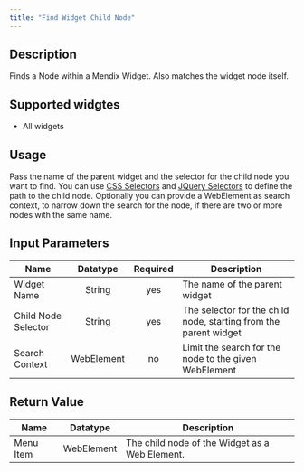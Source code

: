 ```yaml
---
title: "Find Widget Child Node"
---
```

## Description
Finds a Node within a Mendix Widget.
Also matches the widget node itself.

## Supported widgtes
 + All widgets

## Usage
Pass the name of the parent widget and the selector for the child node you want to find. You can use [CSS Selectors](../../Selectors#CSS+Selectors) and [JQuery Selectors](../../Selectors#JQuery+Selectors) to define the path to the child node.
Optionally you can provide a WebElement as search context, to narrow down the search for the node, if there are two or more nodes with the same name.

## Input Parameters
Name | Datatype | Required | Description
---- | :--------: | :--------: | ---------------
Widget Name | String | yes | The name of the parent widget
Child Node Selector | String | yes | The selector for the child node, starting from the parent widget
Search Context | WebElement | no | Limit the search for the node to the given WebElement

## Return Value

Name | Datatype | Description
---- | :---------: | ---------------
Menu Item | WebElement | The child node of the Widget as a Web Element.
